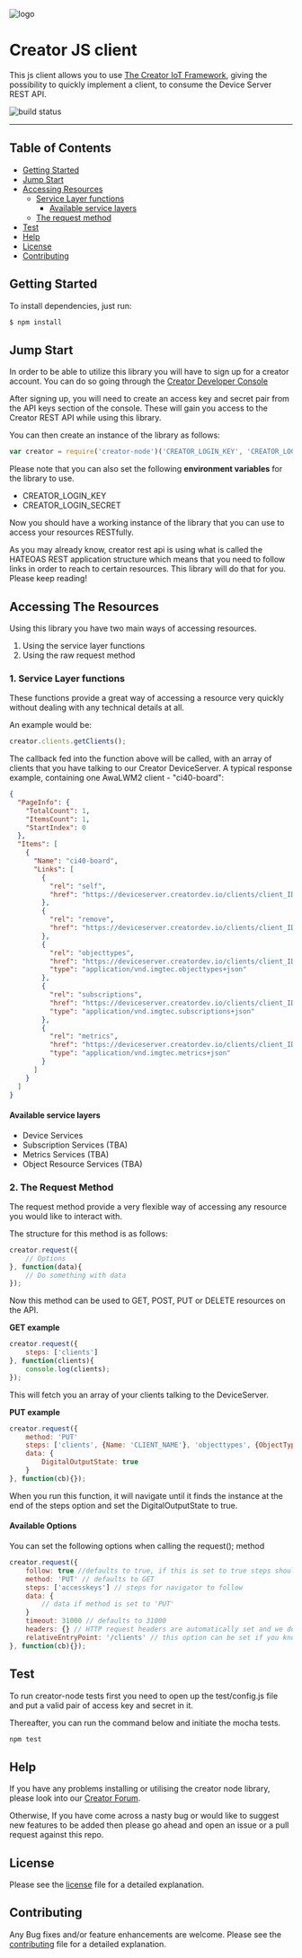 ![logo](https://static.creatordev.io/logo-md-s.svg)

# Creator JS client

This js client allows you to use [The Creator IoT Framework](https://docs.creatordev.io/deviceserver/guides/iot-framework/), giving the possibility to quickly implement a client, to consume the Device Server REST API.

![build status](https://api.travis-ci.org/CreatorDev/creator-js-client.svg?branch=master)

---

## Table of Contents

* [Getting Started](#getting-started)
* [Jump Start](#jump-start)
* [Accessing Resources](#accessing-the-resources)
    * [Service Layer functions](#1-service-layer-functions)
        * [Available service layers](#available-service-layers)
    * [The request method](#2-the-request-method)
* [Test](#test)
* [Help](#help)
* [License](#license)
* [Contributing](#contributing)


## Getting Started
To install dependencies, just run:
    
```js
$ npm install
```

## Jump Start

In order to be able to utilize this library you will have to sign up for a creator account. You can do so going through the [Creator Developer Console](http://console.creatordev.io)

After signing up, you will need to create an access key and secret pair from the API keys section of the console. These will gain you access to the Creator REST API while using this library.

You can then create an instance of the library as follows: 

```js
var creator = require('creator-node')('CREATOR_LOGIN_KEY', 'CREATOR_LOGIN_SECRET');
```
Please note that you can also set the following **environment variables** for the library to use. 

* CREATOR_LOGIN_KEY
* CREATOR_LOGIN_SECRET


Now you should have a working instance of the library that you can use to access your resources RESTfully.

As you may already know, creator rest api is using what is called the HATEOAS REST application structure which means that you need to follow links in order to reach to certain resources. This library will do that for you. Please keep reading!

## Accessing The Resources

Using this library you have two main ways of accessing resources. 

1. Using the service layer functions
2. Using the raw request method

### 1. Service Layer functions

These functions provide a great way of accessing a resource very quickly without dealing with any technical details at all.

An example would be:

```js 
creator.clients.getClients();
```  

The callback fed into the function above will be called, with an array of clients that you have talking to our Creator DeviceServer. 
A typical response example, containing one AwaLWM2 client - "ci40-board": 

```json
{
  "PageInfo": {
    "TotalCount": 1,
    "ItemsCount": 1,
    "StartIndex": 0
  },
  "Items": [
    {
      "Name": "ci40-board",
      "Links": [
        {
          "rel": "self",
          "href": "https://deviceserver.creatordev.io/clients/client_ID"
        },
        {
          "rel": "remove",
          "href": "https://deviceserver.creatordev.io/clients/client_ID"
        },
        {
          "rel": "objecttypes",
          "href": "https://deviceserver.creatordev.io/clients/client_ID/objecttypes",
          "type": "application/vnd.imgtec.objecttypes+json"
        },
        {
          "rel": "subscriptions",
          "href": "https://deviceserver.creatordev.io/clients/client_ID/subscriptions",
          "type": "application/vnd.imgtec.subscriptions+json"
        },
        {
          "rel": "metrics",
          "href": "https://deviceserver.creatordev.io/clients/client_ID/metrics",
          "type": "application/vnd.imgtec.metrics+json"
        }
      ]
    }
  ]
}

```


#### Available service layers

* Device Services
* Subscription Services (TBA)
* Metrics Services (TBA)
* Object Resource Services (TBA)


### 2. The Request Method

The request method provide a very flexible way of accessing any resource you would like to interact with.

The structure for this method is as follows:

```js 
creator.request({
    // Options
}, function(data){
    // Do something with data
});
```

Now this method can be used to GET, POST, PUT or DELETE resources on the API.

**GET example** 

```js
creator.request({
    steps: ['clients']
}, function(clients){
    console.log(clients);
});
```

This will fetch you an array of your clients talking to the DeviceServer.

**PUT example**

```js
creator.request({
    method: 'PUT'
    steps: ['clients', {Name: 'CLIENT_NAME'}, 'objecttypes', {ObjectTypeID: '3201'}, 'instances', {InstanceID: '0'}]
    data: {
        DigitalOutputState: true
    }
}, function(cb){});

```
When you run this function, it will navigate until it finds the instance at the end of the steps option and set the DigitalOutputState to true.

#### Available Options
You can set the following options when calling the request(); method

```js
creator.request({
    follow: true //defaults to true, if this is set to true steps should be provided
    method: 'PUT' // defaults to GET 
    steps: ['accesskeys'] // steps for navigator to follow 
    data: {
        // data if method is set to 'PUT'
    }
    timeout: 31000 // defaults to 31000
    headers: {} // HTTP request headers are automatically set and we do not recommend overwriting them
    relativeEntryPoint: '/clients' // this option can be set if you know where to begin within the Creator DeviceServer API, can be useful to cut down steps
}, function(cb){});
```
## Test

To run creator-node tests first you need to open up the test/config.js file and put a valid pair of access key and secret in it.

Thereafter, you can run the command below and initiate the mocha tests.

```js
npm test
```

## Help

If you have any problems installing or utilising the creator node library, please look into our [Creator Forum](https://forum.creatordev.io). 

Otherwise, If you have come across a nasty bug or would like to suggest new features to be added then please go ahead and open an issue or a pull request against this repo.

## License

Please see the [license](LICENSE) file for a detailed explanation.

## Contributing

Any Bug fixes and/or feature enhancements are welcome. Please see the [contributing](CONTRIBUTING.md) file for a detailed explanation.